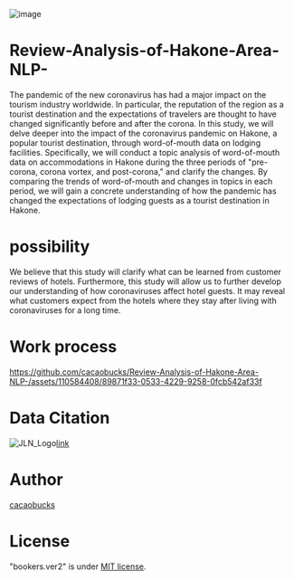 ![image](https://github.com/cacaobucks/Review-Analysis-of-Hakone-Area-NLP-/assets/110584408/342d3a48-a0e9-41d2-bc20-6b0d08029405)


# Review-Analysis-of-Hakone-Area-NLP-


The pandemic of the new coronavirus has had a major impact on the tourism industry worldwide. In particular, the reputation of the region as a tourist destination and the expectations of travelers are thought to have changed significantly before and after the corona. In this study, we will delve deeper into the impact of the coronavirus pandemic on Hakone, a popular tourist destination, through word-of-mouth data on lodging facilities. Specifically, we will conduct a topic analysis of word-of-mouth data on accommodations in Hakone during the three periods of "pre-corona, corona vortex, and post-corona," and clarify the changes. By comparing the trends of word-of-mouth and changes in topics in each period, we will gain a concrete understanding of how the pandemic has changed the expectations of lodging guests as a tourist destination in Hakone.
 
# possibility
We believe that this study will clarify what can be learned from customer reviews of hotels. Furthermore, this study will allow us to further develop our understanding of how coronaviruses affect hotel guests. It may reveal what customers expect from the hotels where they stay after living with coronaviruses for a long time.


# Work process
https://github.com/cacaobucks/Review-Analysis-of-Hakone-Area-NLP-/assets/110584408/89871f33-0533-4229-9258-0fcb542af33f



# Data Citation
![JLN_Logo](https://github.com/cacaobucks/Review-Analysis-of-Hakone-Area-NLP-/assets/110584408/5114b64e-6fa9-492b-9d53-41d8f880782f)[link](https://www.jalan.net/)

# Author
 
 [cacaobucks](https://github.com/cacaobucks)

 
# License
 
"bookers.ver2" is under [MIT license](https://en.wikipedia.org/wiki/MIT_License).
